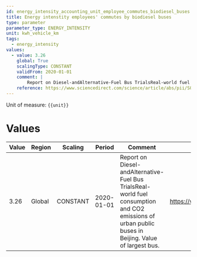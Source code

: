 ```yaml
---
id: energy_intensity_accounting_unit_employee_commutes_biodiesel_buses
title: Energy intenstity employees' commutes by biodiesel buses
type: parameter
parameter_type: ENERGY_INTENSITY
unit: kwh_vehicle_km
tags:
  - energy_intensity
values:
  - value: 3.26
    global: True
    scalingType: CONSTANT
    validFrom: 2020-01-01
    comment: |
        Report on Diesel-andAlternative-Fuel Bus TrialsReal-world fuel consumption and CO2 emissions of urban public buses in Beijing. Value of largest bus.
    reference: https://www.sciencedirect.com/science/article/abs/pii/S0306261913007642
---
```



Unit of measure: `{{unit}}`


# Values


| Value | Region | Scaling | Period | Comment | Reference |
|-------|--------|---------|--------|---------|-----------|
| 3.26 | Global | CONSTANT | 2020-01-01 | Report on Diesel-andAlternative-Fuel Bus TrialsReal-world fuel consumption and CO2 emissions of urban public buses in Beijing. Value of largest bus. | https://www.sciencedirect.com/science/article/abs/pii/S0306261913007642 |



